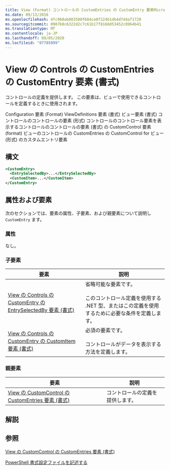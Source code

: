 ```yaml
---
title: View (Format) コントロールの CustomEntries の CustomEntry 要素Microsoft Docs
ms.date: 09/13/2016
ms.openlocfilehash: 4fc960ab803580f684ce0f224b1db4d7d4af1720
ms.sourcegitcommit: 0907b8c6322d2c7c61b17f8168d53452c8964b41
ms.translationtype: MT
ms.contentlocale: ja-JP
ms.lasthandoff: 08/05/2020
ms.locfileid: "87785899"
---
```

# <a name="customentry-element-for-customentries-for-controls-for-view-format"></a>View の Controls の CustomEntries の CustomEntry 要素 (書式)

コントロールの定義を提供します。 この要素は、ビューで使用できるコントロールを定義するときに使用されます。

Configuration 要素 (Format) ViewDefinitions 要素 (書式) ビュー要素 (書式) コントロールのコントロールの要素 (形式) コントロールのコントロール要素を表示するコントロールのコントロールの要素 (書式) の CustomControl 要素 (format) ビューのコントロールの CustomEntries の CustomControl for ビュー (形式) のカスタムエントリ要素

## <a name="syntax"></a>構文

```xml
<CustomEntry>
  <EntrySelectedBy>...</EntrySelectedBy>
  <CustomItem>...</CustomItem>
</CustomEntry>
```

## <a name="attributes-and-elements"></a>属性および要素

次のセクションでは、要素の属性、子要素、および親要素について説明し `CustomEntry` ます。

### <a name="attributes"></a>属性

なし。

### <a name="child-elements"></a>子要素

|要素|説明|
|-------------|-----------------|
|[View の Controls の CustomEntry の EntrySelectedBy 要素 (書式)](./entryselectedby-element-for-customentry-for-controls-for-view-format.md)|省略可能な要素です。<br /><br /> このコントロール定義を使用する .NET 型、またはこの定義を使用するために必要な条件を定義します。|
|[View の Controls の CustomEntry の CustomItem 要素 (書式)](./customitem-element-for-customentry-for-controls-for-view-format.md)|必須の要素です。<br /><br /> コントロールがデータを表示する方法を定義します。|

### <a name="parent-elements"></a>親要素

|要素|説明|
|-------------|-----------------|
|[View の CustomControl の CustomEntries 要素 (書式)](./customentries-element-for-customcontrol-for-view-format.md)|コントロールの定義を提供します。|

## <a name="remarks"></a>解説

## <a name="see-also"></a>参照

[View の CustomControl の CustomEntries 要素 (書式)](./customentries-element-for-customcontrol-for-view-format.md)

[PowerShell 書式設定ファイルを記述する](./writing-a-powershell-formatting-file.md)
